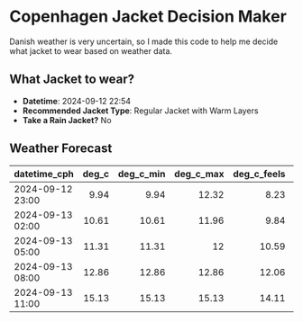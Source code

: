 # Copenhagen Jacket Decision Maker

Danish weather is very uncertain, so I made this code to help me decide what jacket to wear based on weather data.

## What Jacket to wear?

- **Datetime**: 2024-09-12 22:54
- **Recommended Jacket Type**: Regular Jacket with Warm Layers
- **Take a Rain Jacket?** No

## Weather Forecast
| datetime_cph     |   deg_c |   deg_c_min |   deg_c_max |   deg_c_feels | weather   | wind   | rain   |
|:-----------------|--------:|------------:|------------:|--------------:|:----------|:-------|:-------|
| 2024-09-12 23:00 |    9.94 |        9.94 |       12.32 |          8.23 | Clouds    | Low    | None   |
| 2024-09-13 02:00 |   10.61 |       10.61 |       11.96 |          9.84 | Clouds    | Low    | None   |
| 2024-09-13 05:00 |   11.31 |       11.31 |       12    |         10.59 | Clouds    | Low    | None   |
| 2024-09-13 08:00 |   12.86 |       12.86 |       12.86 |         12.06 | Clouds    | Low    | None   |
| 2024-09-13 11:00 |   15.13 |       15.13 |       15.13 |         14.11 | Clouds    | Medium | None   |

